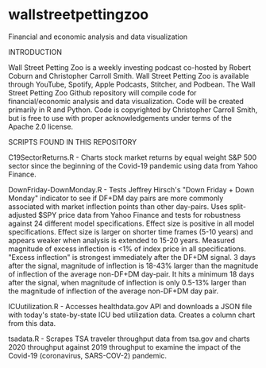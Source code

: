 # wallstreetpettingzoo
Financial and economic analysis and data visualization

INTRODUCTION

Wall Street Petting Zoo is a weekly investing podcast co-hosted by Robert Coburn and Christopher Carroll Smith. Wall Street Petting Zoo is available through YouTube, Spotify, Apple Podcasts, Stitcher, and Podbean. The Wall Street Petting Zoo Github repository will compile code for financial/economic analysis and data visualization. Code will be created primarily in R and Python. Code is copyrighted by Christopher Carroll Smith, but is free to use with proper acknowledgements under terms of the Apache 2.0 license.

SCRIPTS FOUND IN THIS REPOSITORY

C19SectorReturns.R - Charts stock market returns by equal weight S&P 500 sector since the beginning of the Covid-19 pandemic using data from Yahoo Finance.

DownFriday-DownMonday.R - Tests Jeffrey Hirsch's "Down Friday + Down Monday" indicator to see if DF+DM day pairs are more commonly associated with market inflection points than other day-pairs. Uses split-adjusted $SPY price data from Yahoo Finance and tests for robustness against 24 different model specifications. Effect size is positive in all model specifications. Effect size is larger on shorter time frames (5-10 years) and appears weaker when analysis is extended to 15-20 years. Measured magnitude of excess inflection is <1% of index price in all specifications. "Excess inflection" is strongest immediately after the DF+DM signal. 3 days after the signal, magnitude of inflection is 18-43% larger than the magnitude of inflection of the average non-DF+DM day-pair. It hits a minimum 18 days after the signal, when magnitude of inflection is only 0.5-13% larger than the magnitude of inflection of the average non-DF+DM day pair.

ICUutilization.R - Accesses healthdata.gov API and downloads a JSON file with today's state-by-state ICU bed utilization data. Creates a column chart from this data.

tsadata.R - Scrapes TSA traveler throughput data from tsa.gov and charts 2020 throughput against 2019 throughput to examine the impact of the Covid-19 (coronavirus, SARS-COV-2) pandemic.
